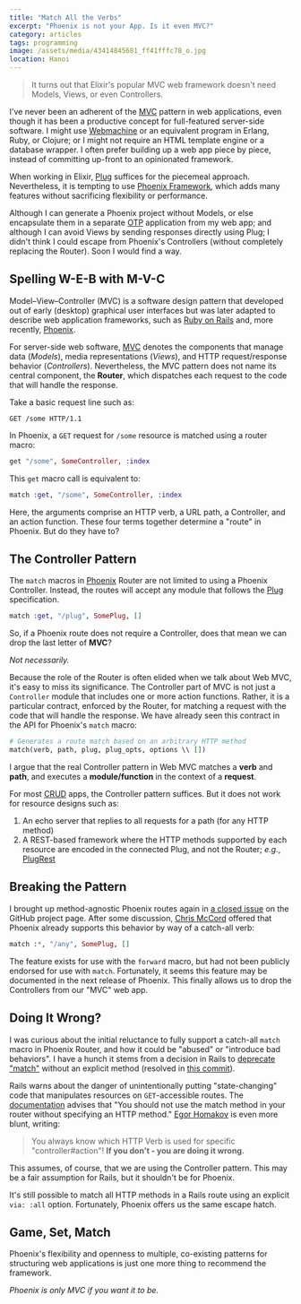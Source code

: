 ```yaml
---
title: "Match All the Verbs"
excerpt: "Phoenix is not your App. Is it even MVC?"
category: articles
tags: programming
image: /assets/media/43414845681_ff41fffc78_o.jpg
location: Hanoi
---
```


> It turns out that Elixir's popular MVC web framework doesn't need Models,
> Views, or even Controllers.

I've never been an adherent of the [MVC] pattern in web applications, even
though it has been a productive concept for full-featured server-side software.
I might use [Webmachine] or an equivalent program in Erlang, Ruby, or Clojure;
or I might not require an HTML template engine or a database wrapper.
I often prefer building up a web app piece by piece, instead of committing
up-front to an opinionated framework.

When working in Elixir, [Plug] suffices for the piecemeal approach.
Nevertheless, it is tempting to use [Phoenix Framework][Phoenix], which adds
many features without sacrificing flexibility or performance.

Although I can generate a Phoenix project without Models, or else encapsulate
them in a separate [OTP] application from my web app;
and although I can avoid Views by sending responses directly using Plug;
I didn't think I could escape from Phoenix's Controllers (without completely
replacing the Router).
Soon I would find a way.

## Spelling W-E-B with M-V-C

Model–View–Controller (MVC) is a software design pattern that developed out of
early (desktop) graphical user interfaces but was later adapted to describe web
application frameworks, such as [Ruby on Rails] and, more recently, [Phoenix].

For server-side web software, [MVC] denotes the components that manage data
(*Models*), media representations (*Views*), and HTTP request/response behavior
(*Controllers*).
Nevertheless, the MVC pattern does not name its central component, the
**Router**, which dispatches each request to the code that will handle the
response.

Take a basic request line such as:

```http
GET /some HTTP/1.1
```

In Phoenix, a `GET` request for `/some` resource is matched using a router
macro:

```elixir
get "/some", SomeController, :index
```

This `get` macro call is equivalent to:

```elixir
match :get, "/some", SomeController, :index
```

Here, the arguments comprise an HTTP verb, a URL path, a Controller, and an
action function.
These four terms together determine a "route" in Phoenix.
But do they have to?

## The Controller Pattern

The `match` macros in [Phoenix] Router are not limited to using a Phoenix
Controller.
Instead, the routes will accept any module that follows the [Plug]
specification.

```elixir
match :get, "/plug", SomePlug, []
```

So, if a Phoenix route does not require a Controller, does that mean we can drop
the last letter of **MVC**?

*Not necessarily.*

Because the role of the Router is often elided when we talk about Web MVC, it's
easy to miss its significance.
The Controller part of MVC is not just a `Controller` module that includes one
or more action functions.
Rather, it is a particular contract, enforced by the Router, for matching a
request with the code that will handle the response.
We have already seen this contract in the API for Phoenix's `match` macro:

```elixir
# Generates a route match based on an arbitrary HTTP method
match(verb, path, plug, plug_opts, options \\ [])
```

I argue that the real Controller pattern in Web MVC matches a **verb** and
**path**, and executes a **module/function** in the context of a **request**.

For most [CRUD] apps, the Controller pattern suffices.
But it does not work for resource designs such as:

1. An echo server that replies to all requests for a path (for any HTTP method)
1. A REST-based framework where the HTTP methods supported by each resource are
   encoded in the connected Plug, and not the Router; *e.g.*, [PlugRest]

## Breaking the Pattern

I brought up method-agnostic Phoenix routes again in [a closed issue][977] on
the GitHub project page.
After some discussion, [Chris McCord] offered that Phoenix already supports this
behavior by way of a catch-all verb:

```elixir
match :*, "/any", SomePlug, []
```

The feature exists for use with the `forward` macro, but had not been publicly
endorsed for use with `match`.
Fortunately, it seems this feature may be documented in the next release of
Phoenix.
This finally allows us to drop the Controllers from our "MVC" web app.

## Doing It Wrong?

I was curious about the initial reluctance to fully support a catch-all `match`
macro in Phoenix Router, and how it could be "abused" or "introduce bad
behaviors".
I have a hunch it stems from a decision in Rails to [deprecate "match"][5964]
without an explicit method (resolved in [this commit][56cdc81]).

Rails warns about the danger of unintentionally putting "state-changing" code
that manipulates resources on `GET`-accessible routes.
The [documentation][Rails match] advises that "You should not use the match
method in your router without specifying an HTTP method."
[Egor Homakov][Match in Rails and CSRF] is even more blunt, writing:

> You always know which HTTP Verb is used for specific "controller#action"! **If
> you don't - you are doing it wrong.**

This assumes, of course, that we are using the Controller pattern.
This may be a fair assumption for Rails, but it shouldn't be for Phoenix.

It's still possible to match all HTTP methods in a Rails route using an explicit
`via: :all` option.
Fortunately, Phoenix offers us the same escape hatch.

## Game, Set, Match

Phoenix's flexibility and openness to multiple, co-existing patterns for
structuring web applications is just one more thing to recommend the framework.

*Phoenix is only MVC if you want it to be.*

[56cdc81]: https://github.com/rails/rails/commit/56cdc81c08b1847c5c1f699810a8c3b9ac3715a6
[5964]: https://github.com/rails/rails/issues/5964
[977]: https://github.com/phoenixframework/phoenix/issues/977
[CRUD]: https://en.wikipedia.org/wiki/Create,_read,_update_and_delete
[Chris McCord]: http://www.chrismccord.com/
[MVC]: https://en.wikipedia.org/wiki/Model%E2%80%93view%E2%80%93controller#Use_in_web_applications
[Match in Rails and CSRF]: http://homakov.blogspot.com/2012/04/whitelist-your-routes-match-is-evil.html
[OTP]: https://en.wikipedia.org/wiki/Open_Telecom_Platform
[Phoenix]: http://www.phoenixframework.org/
[PlugRest]: https://github.com/christopheradams/plug_rest
[Plug]: http://hexdocs.pm/plug/
[REST]: https://en.wikipedia.org/wiki/Representational_state_transfer
[Rails match]: http://api.rubyonrails.org/classes/ActionDispatch/Routing/Mapper/Base.html#method-i-match
[Ruby on Rails]: http://rubyonrails.org/
[Webmachine]: https://github.com/webmachine/webmachine
